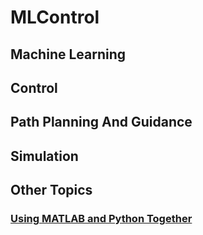 # MLControl

## Machine Learning

## Control

## Path Planning And Guidance

## Simulation

## Other Topics

### [Using MATLAB and Python Together](./MATLAB%20+%20Python/Tutorials.m)


